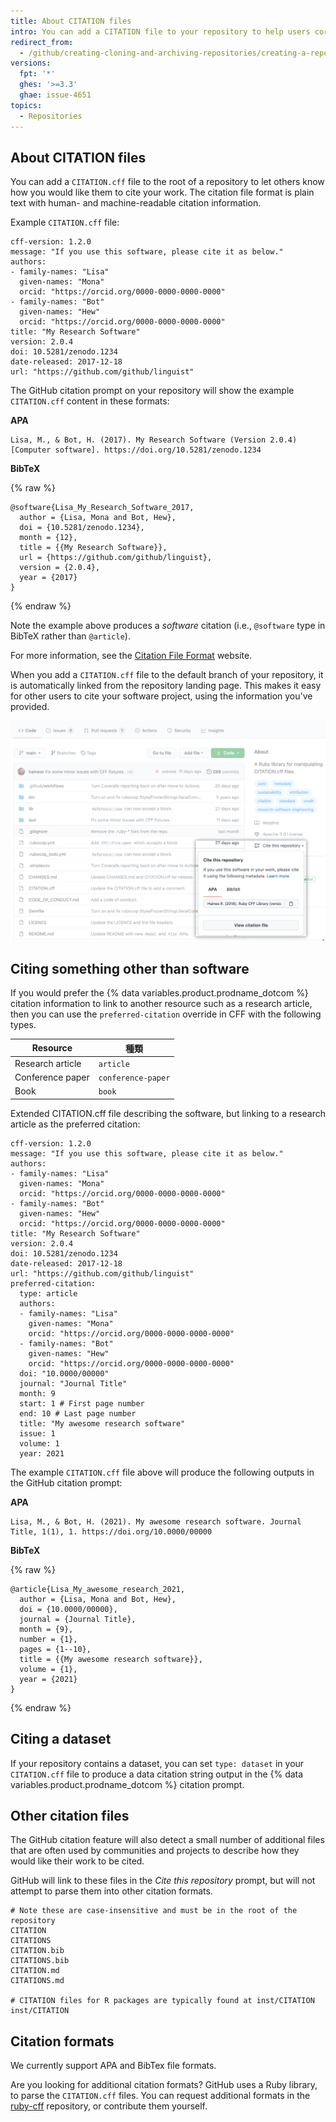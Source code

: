 ```yaml
---
title: About CITATION files
intro: You can add a CITATION file to your repository to help users correctly cite your software.
redirect_from:
  - /github/creating-cloning-and-archiving-repositories/creating-a-repository-on-github/about-citation-files
versions:
  fpt: '*'
  ghes: '>=3.3'
  ghae: issue-4651
topics:
  - Repositories
---
```


## About CITATION files

You can add a `CITATION.cff` file to the root of a repository to let others know how you would like them to cite your work. The citation file format is plain text with human- and machine-readable citation information.

Example `CITATION.cff` file:

```
cff-version: 1.2.0
message: "If you use this software, please cite it as below."
authors:
- family-names: "Lisa"
  given-names: "Mona"
  orcid: "https://orcid.org/0000-0000-0000-0000"
- family-names: "Bot"
  given-names: "Hew"
  orcid: "https://orcid.org/0000-0000-0000-0000"
title: "My Research Software"
version: 2.0.4
doi: 10.5281/zenodo.1234
date-released: 2017-12-18
url: "https://github.com/github/linguist"
```

The GitHub citation prompt on your repository will show the example `CITATION.cff` content in these formats:

**APA**

```
Lisa, M., & Bot, H. (2017). My Research Software (Version 2.0.4) [Computer software]. https://doi.org/10.5281/zenodo.1234
```

**BibTeX**

{% raw %}
```
@software{Lisa_My_Research_Software_2017,
  author = {Lisa, Mona and Bot, Hew},
  doi = {10.5281/zenodo.1234},
  month = {12},
  title = {{My Research Software}},
  url = {https://github.com/github/linguist},
  version = {2.0.4},
  year = {2017}
}
```
{% endraw %}

Note the example above produces a _software_ citation (i.e., `@software` type in BibTeX rather than `@article`).

For more information, see the [Citation File Format](https://citation-file-format.github.io/) website.

When you add a `CITATION.cff` file to the default branch of your repository, it is automatically linked from the repository landing page. This makes it easy for other users to cite your software project, using the information you've provided.

![Citation link on repository landing page](/assets/images/help/repository/citation-link.png)

## Citing something other than software

If you would prefer the {% data variables.product.prodname_dotcom %} citation information to link to another resource such as a research article, then you can use the `preferred-citation` override in CFF with the following types.

| Resource         | 種類                 |
| ---------------- | ------------------ |
| Research article | `article`          |
| Conference paper | `conference-paper` |
| Book             | `book`             |

Extended CITATION.cff file describing the software, but linking to a research article as the preferred citation:

```
cff-version: 1.2.0
message: "If you use this software, please cite it as below."
authors:
- family-names: "Lisa"
  given-names: "Mona"
  orcid: "https://orcid.org/0000-0000-0000-0000"
- family-names: "Bot"
  given-names: "Hew"
  orcid: "https://orcid.org/0000-0000-0000-0000"
title: "My Research Software"
version: 2.0.4
doi: 10.5281/zenodo.1234
date-released: 2017-12-18
url: "https://github.com/github/linguist"
preferred-citation:
  type: article
  authors:
  - family-names: "Lisa"
    given-names: "Mona"
    orcid: "https://orcid.org/0000-0000-0000-0000"
  - family-names: "Bot"
    given-names: "Hew"
    orcid: "https://orcid.org/0000-0000-0000-0000"
  doi: "10.0000/00000"
  journal: "Journal Title"
  month: 9
  start: 1 # First page number
  end: 10 # Last page number
  title: "My awesome research software"
  issue: 1
  volume: 1
  year: 2021
```

The example `CITATION.cff` file above will produce the following outputs in the GitHub citation prompt:

**APA**

```
Lisa, M., & Bot, H. (2021). My awesome research software. Journal Title, 1(1), 1. https://doi.org/10.0000/00000
```

**BibTeX**

{% raw %}
```
@article{Lisa_My_awesome_research_2021,
  author = {Lisa, Mona and Bot, Hew},
  doi = {10.0000/00000},
  journal = {Journal Title},
  month = {9},
  number = {1},
  pages = {1--10},
  title = {{My awesome research software}},
  volume = {1},
  year = {2021}
}
```
{% endraw %}

## Citing a dataset

If your repository contains a dataset, you can set `type: dataset` in your `CITATION.cff` file to produce a data citation string output in the {% data variables.product.prodname_dotcom %} citation prompt.

## Other citation files

The GitHub citation feature will also detect a small number of additional files that are often used by communities and projects to describe how they would like their work to be cited.

GitHub will link to these files in the _Cite this repository_ prompt, but will not attempt to parse them into other citation formats.

```
# Note these are case-insensitive and must be in the root of the repository
CITATION
CITATIONS
CITATION.bib
CITATIONS.bib
CITATION.md
CITATIONS.md

# CITATION files for R packages are typically found at inst/CITATION 
inst/CITATION
```

## Citation formats

We currently support APA and BibTex file formats.

Are you looking for additional citation formats? GitHub uses a Ruby library, to parse the `CITATION.cff` files. You can request additional formats in the [ruby-cff](https://github.com/citation-file-format/ruby-cff) repository, or contribute them yourself.
